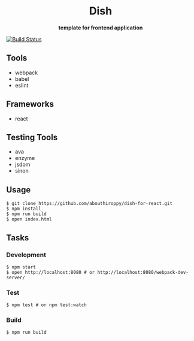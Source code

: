 <div align="center">
  <h1>Dish</h1>
</div>

<div align="center">
  <strong>template for frontend application</strong>
</div>

[![Build Status](https://travis-ci.org/abouthiroppy/dish.svg?branch=master)](https://travis-ci.org/abouthiroppy/dish)

## Tools
- webpack
- babel
- eslint

## Frameworks
- react

## Testing Tools
- ava
- enzyme
- jsdom
- sinon

## Usage
```
$ git clone https://github.com/abouthiroppy/dish-for-react.git
$ npm install
$ npm run build
$ open index.html
```

## Tasks
### Development
```
$ npm start
$ open http://localhost:8080 # or http://localhost:8080/webpack-dev-server/
```

### Test
```
$ npm test # or npm test:watch
```

### Build
```
$ npm run build
```

